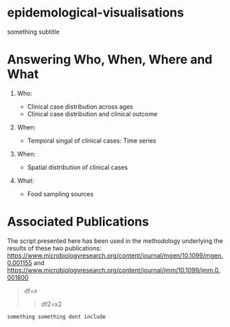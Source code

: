 # epidemological-visualisations
something subtitle

# Answering Who, When, Where and What

1. Who:
   * Clinical case distribution across ages
   * Clinical case distribution and clinical outcome

2. When:
   * Temporal singal of clinical cases: Time series
   
4. When:
   * Spatial distribution of clinical cases
  
4. What:
   * Food sampling sources

# Associated Publications
The script presented here has been used in the methodology underlying the results of these two publications:
https://www.microbiologyresearch.org/content/journal/mgen/10.1099/mgen.0.001155
and
https://www.microbiologyresearch.org/content/journal/jmm/10.1099/jmm.0.001800
>df=x
>>df2=x2
```
something something dont include
```
